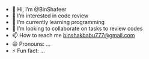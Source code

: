 - 👋 Hi, I’m @BinShafeer
- 👀 I’m interested in code review
- 🌱 I’m currently learning programming
- 💞️ I’m looking to collaborate on tasks to review codes
- 📫 How to reach me binshakbabu777@gmail.com
- 😄 Pronouns: ...
- ⚡ Fun fact: ...

<!---
BinShafeer/BinShafeer is a ✨ special ✨ repository because its `README.md` (this file) appears on your GitHub profile.
You can click the Preview link to take a look at your changes.
--->
